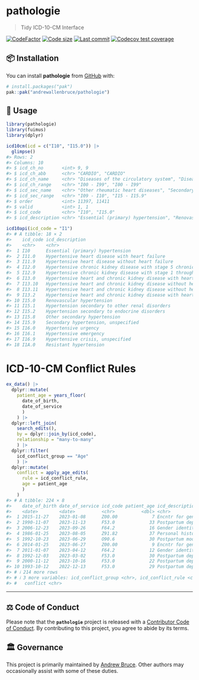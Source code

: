 
<!-- README.md is generated from README.Rmd. Please edit that file -->

# pathologie

> Tidy ICD-10-CM Interface

<!-- badges: start -->

[![CodeFactor](https://www.codefactor.io/repository/github/andrewallenbruce/pathologie/badge)](https://www.codefactor.io/repository/github/andrewallenbruce/pathologie)
[![Code
size](https://img.shields.io/github/languages/code-size/andrewallenbruce/pathologie.svg)](https://github.com/andrewallenbruce/pathologie)
[![Last
commit](https://img.shields.io/github/last-commit/andrewallenbruce/pathologie.svg)](https://github.com/andrewallenbruce/pathologie/commits/main)
[![Codecov test
coverage](https://codecov.io/gh/andrewallenbruce/pathologie/graph/badge.svg)](https://app.codecov.io/gh/andrewallenbruce/pathologie)
<!-- badges: end -->

## :package: Installation

You can install **pathologie** from [GitHub](https://github.com/) with:

``` r
# install.packages("pak")
pak::pak("andrewallenbruce/pathologie")
```

## :beginner: Usage

``` r
library(pathologie)
library(fuimus)
library(dplyr)
```

``` r
icd10cm(icd = c("I10", "I15.0")) |> 
  glimpse()
#> Rows: 2
#> Columns: 10
#> $ icd_ch_no       <int> 9, 9
#> $ icd_ch_abb      <chr> "CARDIO", "CARDIO"
#> $ icd_ch_name     <chr> "Diseases of the circulatory system", "Diseases of the…
#> $ icd_ch_range    <chr> "I00 - I99", "I00 - I99"
#> $ icd_sec_name    <chr> "Other rheumatic heart diseases", "Secondary hypertens…
#> $ icd_sec_range   <chr> "I09 - I10", "I15 - I15.9"
#> $ order           <int> 11397, 11411
#> $ valid           <int> 1, 1
#> $ icd_code        <chr> "I10", "I15.0"
#> $ icd_description <chr> "Essential (primary) hypertension", "Renovascular hype…
```

``` r
icd10api(icd_code = "I1")
#> # A tibble: 18 × 2
#>    icd_code icd_description                                                     
#>    <chr>    <chr>                                                               
#>  1 I10      Essential (primary) hypertension                                    
#>  2 I11.0    Hypertensive heart disease with heart failure                       
#>  3 I11.9    Hypertensive heart disease without heart failure                    
#>  4 I12.0    Hypertensive chronic kidney disease with stage 5 chronic kidney dis…
#>  5 I12.9    Hypertensive chronic kidney disease with stage 1 through stage 4 ch…
#>  6 I13.0    Hypertensive heart and chronic kidney disease with heart failure an…
#>  7 I13.10   Hypertensive heart and chronic kidney disease without heart failure…
#>  8 I13.11   Hypertensive heart and chronic kidney disease without heart failure…
#>  9 I13.2    Hypertensive heart and chronic kidney disease with heart failure an…
#> 10 I15.0    Renovascular hypertension                                           
#> 11 I15.1    Hypertension secondary to other renal disorders                     
#> 12 I15.2    Hypertension secondary to endocrine disorders                       
#> 13 I15.8    Other secondary hypertension                                        
#> 14 I15.9    Secondary hypertension, unspecified                                 
#> 15 I16.0    Hypertensive urgency                                                
#> 16 I16.1    Hypertensive emergency                                              
#> 17 I16.9    Hypertensive crisis, unspecified                                    
#> 18 I1A.0    Resistant hypertension
```

# ICD-10-CM Conflict Rules

``` r
ex_data() |>
  dplyr::mutate(
    patient_age = years_floor(
      date_of_birth, 
      date_of_service
      )
    ) |>
  dplyr::left_join(
    search_edits(), 
    by = dplyr::join_by(icd_code), 
    relationship = "many-to-many"
    ) |>
  dplyr::filter(
    icd_conflict_group == "Age"
    ) |>
  dplyr::mutate(
    conflict = apply_age_edits(
      rule = icd_conflict_rule,
      age = patient_age
      )
    )
#> # A tibble: 224 × 8
#>    date_of_birth date_of_service icd_code patient_age icd_description           
#>    <date>        <date>          <chr>          <dbl> <chr>                     
#>  1 2015-11-27    2023-01-08      Z00.00             7 Encntr for general adult …
#>  2 1990-11-07    2023-11-13      F53.0             33 Postpartum depression     
#>  3 2006-12-23    2023-09-26      F64.2             16 Gender identity disorder …
#>  4 1986-01-25    2023-08-05      Z91.82            37 Personal history of milit…
#>  5 1992-10-23    2023-06-29      O90.6             30 Postpartum mood disturban…
#>  6 2014-01-25    2023-06-27      Z00.00             9 Encntr for general adult …
#>  7 2011-01-07    2023-04-12      F64.2             12 Gender identity disorder …
#>  8 1992-12-03    2023-03-02      F53.0             30 Postpartum depression     
#>  9 2000-11-12    2023-10-16      F53.0             22 Postpartum depression     
#> 10 1993-10-12    2022-12-13      F53.0             29 Postpartum depression     
#> # ℹ 214 more rows
#> # ℹ 3 more variables: icd_conflict_group <chr>, icd_conflict_rule <chr>,
#> #   conflict <chr>
```

------------------------------------------------------------------------

## :balance_scale: Code of Conduct

Please note that the **`pathologie`** project is released with a
[Contributor Code of
Conduct](https://andrewallenbruce.github.io/pathologie/CODE_OF_CONDUCT.html).
By contributing to this project, you agree to abide by its terms.

## :classical_building: Governance

This project is primarily maintained by [Andrew
Bruce](https://github.com/andrewallenbruce). Other authors may
occasionally assist with some of these duties.
